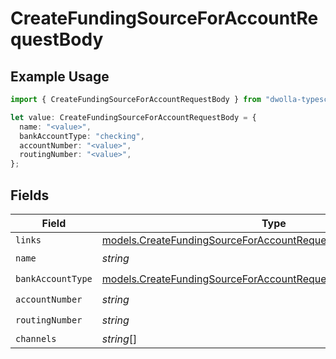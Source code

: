 # CreateFundingSourceForAccountRequestBody

## Example Usage

```typescript
import { CreateFundingSourceForAccountRequestBody } from "dwolla-typescript";

let value: CreateFundingSourceForAccountRequestBody = {
  name: "<value>",
  bankAccountType: "checking",
  accountNumber: "<value>",
  routingNumber: "<value>",
};
```

## Fields

| Field                                                                                                                                  | Type                                                                                                                                   | Required                                                                                                                               | Description                                                                                                                            |
| -------------------------------------------------------------------------------------------------------------------------------------- | -------------------------------------------------------------------------------------------------------------------------------------- | -------------------------------------------------------------------------------------------------------------------------------------- | -------------------------------------------------------------------------------------------------------------------------------------- |
| `links`                                                                                                                                | [models.CreateFundingSourceForAccountRequestBodyLinks](../models/createfundingsourceforaccountrequestbodylinks.md)                     | :heavy_minus_sign:                                                                                                                     | N/A                                                                                                                                    |
| `name`                                                                                                                                 | *string*                                                                                                                               | :heavy_check_mark:                                                                                                                     | N/A                                                                                                                                    |
| `bankAccountType`                                                                                                                      | [models.CreateFundingSourceForAccountRequestBodyBankAccountType](../models/createfundingsourceforaccountrequestbodybankaccounttype.md) | :heavy_check_mark:                                                                                                                     | N/A                                                                                                                                    |
| `accountNumber`                                                                                                                        | *string*                                                                                                                               | :heavy_check_mark:                                                                                                                     | N/A                                                                                                                                    |
| `routingNumber`                                                                                                                        | *string*                                                                                                                               | :heavy_check_mark:                                                                                                                     | N/A                                                                                                                                    |
| `channels`                                                                                                                             | *string*[]                                                                                                                             | :heavy_minus_sign:                                                                                                                     | N/A                                                                                                                                    |